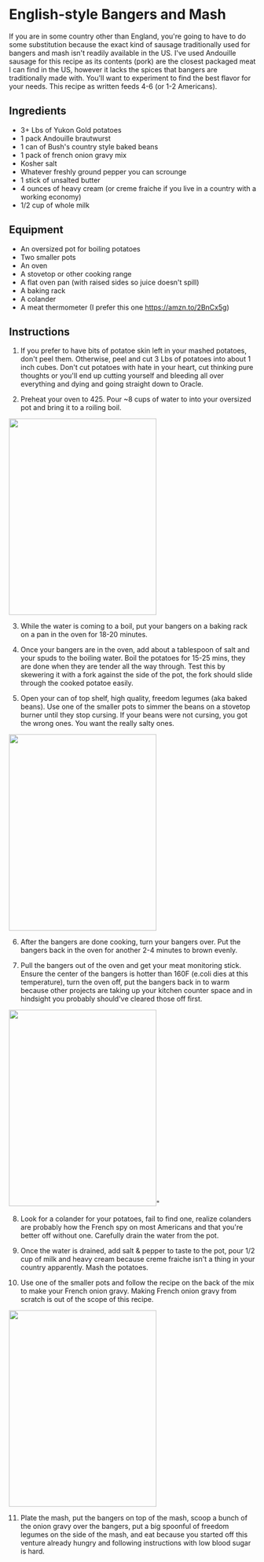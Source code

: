 # English-style Bangers and Mash

If you are in some country other than England, you're going to have to do some substitution because the exact kind of sausage traditionally used for bangers and mash isn't readily available in the US. I've used Andouille sausage for this recipe as its contents (pork) are the closest packaged meat I can find in the US, however it lacks the spices that bangers are traditionally made with. You'll want to experiment to find the best flavor for your needs. This recipe as written feeds 4-6 (or 1-2 Americans).

## Ingredients

- 3+ Lbs of Yukon Gold potatoes
- 1 pack Andouille brautwurst
- 1 can of Bush's country style baked beans
- 1 pack of french onion gravy mix
- Kosher salt
- Whatever freshly ground pepper you can scrounge
- 1 stick of unsalted butter
- 4 ounces of heavy cream (or creme fraiche if you live in a country with a working economy)
- 1/2 cup of whole milk

## Equipment

- An oversized pot for boiling potatoes
- Two smaller pots
- An oven
- A stovetop or other cooking range
- A flat oven pan (with raised sides so juice doesn't spill)
- A baking rack
- A colander
- A meat thermometer (I prefer this one https://amzn.to/2BnCx5g)

## Instructions

1. If you prefer to have bits of potatoe skin left in your mashed potatoes, don't peel them. Otherwise, peel and cut 3 Lbs of potatoes into about 1 inch cubes. Don't cut potatoes with hate in your heart, cut thinking pure thoughts or you'll end up cutting yourself and bleeding all over everything and dying and going straight down to Oracle.

2. Preheat your oven to 425. Pour ~8 cups of water to into your oversized pot and bring it to a roiling boil. 

<img width="300" height="400" src="https://github.com/nocsetse/1337-Noms-The-Hacker-Cookbook/blob/master/entrees/BenHeise_Bangers_and_Mash/DS-aV05WkAAfTjd.jpg?raw=true">

3. While the water is coming to a boil, put your bangers on a baking rack on a pan in the oven for 18-20 minutes.

4. Once your bangers are in the oven, add about a tablespoon of salt and your spuds to the boiling water. Boil the potatoes for 15-25 mins, they are done when they are tender all the way through. Test this by skewering it with a fork against the side of the pot, the fork should slide through the cooked potatoe easily.

5. Open your can of top shelf, high quality, freedom legumes (aka baked beans). Use one of the smaller pots to simmer the beans on a stovetop burner until they stop cursing. If your beans were not cursing, you got the wrong ones. You want the really salty ones.

<img width="300" height="400" src="https://github.com/nocsetse/1337-Noms-The-Hacker-Cookbook/blob/master/entrees/BenHeise_Bangers_and_Mash/DS-ez01WAAAjwCY.jpg?raw=true">

6. After the bangers are done cooking, turn your bangers over. Put the bangers back in the oven for another 2-4 minutes to brown evenly.

7. Pull the bangers out of the oven and get your meat monitoring stick. Ensure the center of the bangers is hotter than 160F (e.coli dies at this temperature), turn the oven off, put the bangers back in to warm because other projects are taking up your kitchen counter space and in hindsight you probably should've cleared those off first.

<img width="300" height="400" src="https://github.com/nocsetse/1337-Noms-The-Hacker-Cookbook/blob/master/entrees/BenHeise_Bangers_and_Mash/DS-hKTvW4AAP118.jpg?raw=true">"

8. Look for a colander for your potatoes, fail to find one, realize colanders are probably how the French spy on most Americans and that you're better off without one. Carefully drain the water from the pot.

9. Once the water is drained, add salt & pepper to taste to the pot, pour 1/2 cup of milk and heavy cream because creme fraiche isn't a thing in your country apparently. Mash the potatoes.

10. Use one of the smaller pots and follow the recipe on the back of the mix to make your French onion gravy. Making French onion gravy from scratch is out of the scope of this recipe.

<img width="300" height="400" src="https://github.com/nocsetse/1337-Noms-The-Hacker-Cookbook/blob/master/entrees/BenHeise_Bangers_and_Mash/DS-p7YYWkAMlRRK.jpg?raw=true">

11. Plate the mash, put the bangers on top of the mash, scoop a bunch of the onion gravy over the bangers, put a big spoonful of freedom legumes on the side of the mash, and eat because you started off this venture already hungry and following instructions with low blood sugar is hard.